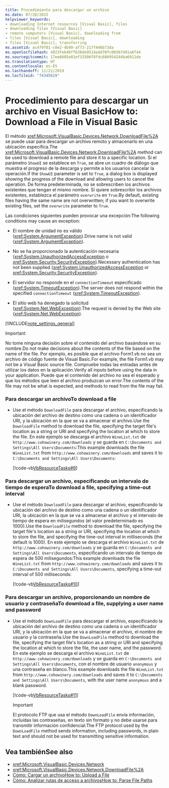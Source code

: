 ```yaml
---
title: Procedimiento para descargar un archivo
ms.date: 07/20/2015
helpviewer_keywords:
- downloading Internet resources [Visual Basic], files
- downloading files [Visual Basic]
- remote computers [Visual Basic], downloading from
- files [Visual Basic], downloading
- files [Visual Basic], transferring
ms.assetid: ac479f81-c0e2-4b99-af73-217f446b73da
ms.openlocfilehash: 4923feb46ff638de9514a4d70fc00367491a6f44
ms.sourcegitcommit: 17ee6605e01ef32506f8fdc686954244ba6911de
ms.translationtype: HT
ms.contentlocale: es-ES
ms.lasthandoff: 11/22/2019
ms.locfileid: "74345619"
---
```

# <a name="how-to-download-a-file-in-visual-basic"></a><span data-ttu-id="3d91a-102">Procedimiento para descargar un archivo en Visual Basic</span><span class="sxs-lookup"><span data-stu-id="3d91a-102">How to: Download a File in Visual Basic</span></span>

<span data-ttu-id="3d91a-103">El método <xref:Microsoft.VisualBasic.Devices.Network.DownloadFile%2A> se puede usar para descargar un archivo remoto y almacenarlo en una ubicación específica.</span><span class="sxs-lookup"><span data-stu-id="3d91a-103">The <xref:Microsoft.VisualBasic.Devices.Network.DownloadFile%2A> method can be used to download a remote file and store it to a specific location.</span></span> <span data-ttu-id="3d91a-104">Si el parámetro `ShowUI` se establece en `True`, se abre un cuadro de diálogo que muestra el progreso de la descarga y permite a los usuarios cancelar la operación.</span><span class="sxs-lookup"><span data-stu-id="3d91a-104">If the `ShowUI` parameter is set to `True`, a dialog box is displayed showing the progress of the download and allowing users to cancel the operation.</span></span> <span data-ttu-id="3d91a-105">De forma predeterminada, no se sobrescriben los archivos existentes que tengan el mismo nombre. Si quiere sobrescribir los archivos existentes, establezca el parámetro `overwrite` en `True`.</span><span class="sxs-lookup"><span data-stu-id="3d91a-105">By default, existing files having the same name are not overwritten; if you want to overwrite existing files, set the `overwrite` parameter to `True`.</span></span>

<span data-ttu-id="3d91a-106">Las condiciones siguientes pueden provocar una excepción:</span><span class="sxs-lookup"><span data-stu-id="3d91a-106">The following conditions may cause an exception:</span></span>

- <span data-ttu-id="3d91a-107">El nombre de unidad no es válido (<xref:System.ArgumentException>).</span><span class="sxs-lookup"><span data-stu-id="3d91a-107">Drive name is not valid (<xref:System.ArgumentException>).</span></span>

- <span data-ttu-id="3d91a-108">No se ha proporcionado la autenticación necesaria (<xref:System.UnauthorizedAccessException> o <xref:System.Security.SecurityException>).</span><span class="sxs-lookup"><span data-stu-id="3d91a-108">Necessary authentication has not been supplied (<xref:System.UnauthorizedAccessException> or <xref:System.Security.SecurityException>).</span></span>

- <span data-ttu-id="3d91a-109">El servidor no responde en el `connectionTimeout` especificado (<xref:System.TimeoutException>).</span><span class="sxs-lookup"><span data-stu-id="3d91a-109">The server does not respond within the specified `connectionTimeout` (<xref:System.TimeoutException>).</span></span>

- <span data-ttu-id="3d91a-110">El sitio web ha denegado la solicitud (<xref:System.Net.WebException>).</span><span class="sxs-lookup"><span data-stu-id="3d91a-110">The request is denied by the Web site (<xref:System.Net.WebException>).</span></span>

[!INCLUDE[note_settings_general](~/includes/note-settings-general-md.md)]

> [!IMPORTANT]
> <span data-ttu-id="3d91a-111">No tome ninguna decisión sobre el contenido del archivo basándose en su nombre.</span><span class="sxs-lookup"><span data-stu-id="3d91a-111">Do not make decisions about the contents of the file based on the name of the file.</span></span> <span data-ttu-id="3d91a-112">Por ejemplo, es posible que el archivo Form1.vb no sea un archivo de código fuente de Visual Basic.</span><span class="sxs-lookup"><span data-stu-id="3d91a-112">For example, the file Form1.vb may not be a Visual Basic source file.</span></span> <span data-ttu-id="3d91a-113">Compruebe todas las entradas antes de utilizar los datos en la aplicación.</span><span class="sxs-lookup"><span data-stu-id="3d91a-113">Verify all inputs before using the data in your application.</span></span> <span data-ttu-id="3d91a-114">Puede que el contenido del archivo no sea el esperado y que los métodos que leen el archivo produzcan un error.</span><span class="sxs-lookup"><span data-stu-id="3d91a-114">The contents of the file may not be what is expected, and methods to read from the file may fail.</span></span>

### <a name="to-download-a-file"></a><span data-ttu-id="3d91a-115">Para descargar un archivo</span><span class="sxs-lookup"><span data-stu-id="3d91a-115">To download a file</span></span>

- <span data-ttu-id="3d91a-116">Use el método `DownloadFile` para descargar el archivo, especificando la ubicación del archivo de destino como una cadena o un identificador URI, y la ubicación en la que se va a almacenar el archivo.</span><span class="sxs-lookup"><span data-stu-id="3d91a-116">Use the `DownloadFile` method to download the file, specifying the target file's location as a string or URI and specifying the location at which to store the file.</span></span> <span data-ttu-id="3d91a-117">En este ejemplo se descarga el archivo `WineList.txt` de `http://www.cohowinery.com/downloads` y se guarda en `C:\Documents and Settings\All Users\Documents`:</span><span class="sxs-lookup"><span data-stu-id="3d91a-117">This example downloads the file `WineList.txt` from `http://www.cohowinery.com/downloads` and saves it to `C:\Documents and Settings\All Users\Documents`:</span></span>

  [!code-vb[VbResourceTasks#9](~/samples/snippets/visualbasic/VS_Snippets_VBCSharp/VbResourceTasks/VB/Class1.vb#9)]

### <a name="to-download-a-file-specifying-a-time-out-interval"></a><span data-ttu-id="3d91a-118">Para descargar un archivo, especificando un intervalo de tiempo de espera</span><span class="sxs-lookup"><span data-stu-id="3d91a-118">To download a file, specifying a time-out interval</span></span>

- <span data-ttu-id="3d91a-119">Use el método `DownloadFile` para descargar el archivo, especificando la ubicación del archivo de destino como una cadena o un identificador URI, la ubicación en la que se va a almacenar el archivo y el intervalo de tiempo de espera en milisegundos (el valor predeterminado es 1000).</span><span class="sxs-lookup"><span data-stu-id="3d91a-119">Use the `DownloadFile` method to download the file, specifying the target file's location as a string or URI, specifying the location at which to store the file, and specifying the time-out interval in milliseconds (the default is 1000).</span></span> <span data-ttu-id="3d91a-120">En este ejemplo se descarga el archivo `WineList.txt` de `http://www.cohowinery.com/downloads` y se guarda en `C:\Documents and Settings\All Users\Documents`, especificando un intervalo de tiempo de espera de 500 milisegundos:</span><span class="sxs-lookup"><span data-stu-id="3d91a-120">This example downloads the file `WineList.txt` from `http://www.cohowinery.com/downloads` and saves it to `C:\Documents and Settings\All Users\Documents`, specifying a time-out interval of 500 milliseconds:</span></span>

  [!code-vb[VbResourceTasks#10](~/samples/snippets/visualbasic/VS_Snippets_VBCSharp/VbResourceTasks/VB/Class1.vb#10)]

### <a name="to-download-a-file-supplying-a-user-name-and-password"></a><span data-ttu-id="3d91a-121">Para descargar un archivo, proporcionando un nombre de usuario y contraseña</span><span class="sxs-lookup"><span data-stu-id="3d91a-121">To download a file, supplying a user name and password</span></span>

- <span data-ttu-id="3d91a-122">Use el método `DownLoadFile` para descargar el archivo, especificando la ubicación del archivo de destino como una cadena o un identificador URI, y la ubicación en la que se va a almacenar el archivo, el nombre de usuario y la contraseña.</span><span class="sxs-lookup"><span data-stu-id="3d91a-122">Use the `DownLoadFile` method to download the file, specifying the target file's location as a string or URI and specifying the location at which to store the file, the user name, and the password.</span></span> <span data-ttu-id="3d91a-123">En este ejemplo se descarga el archivo `WineList.txt` de `http://www.cohowinery.com/downloads` y se guarda en `C:\Documents and Settings\All Users\Documents`, con el nombre de usuario `anonymous` y una contraseña en blanco.</span><span class="sxs-lookup"><span data-stu-id="3d91a-123">This example downloads the file `WineList.txt` from `http://www.cohowinery.com/downloads` and saves it to `C:\Documents and Settings\All Users\Documents`, with the user name `anonymous` and a blank password.</span></span>

  [!code-vb[VbResourceTasks#11](~/samples/snippets/visualbasic/VS_Snippets_VBCSharp/VbResourceTasks/VB/Class1.vb#11)]

  > [!IMPORTANT]
  > <span data-ttu-id="3d91a-124">El protocolo FTP que usa el método `DownLoadFile` envía información, incluidas las contraseñas, en texto sin formato y no debe usarse para transmitir información confidencial.</span><span class="sxs-lookup"><span data-stu-id="3d91a-124">The FTP protocol used by the `DownLoadFile` method sends information, including passwords, in plain text and should not be used for transmitting sensitive information.</span></span>

## <a name="see-also"></a><span data-ttu-id="3d91a-125">Vea también</span><span class="sxs-lookup"><span data-stu-id="3d91a-125">See also</span></span>

- <xref:Microsoft.VisualBasic.Devices.Network>
- <xref:Microsoft.VisualBasic.Devices.Network.DownloadFile%2A>
- [<span data-ttu-id="3d91a-126">Cómo: Cargar un archivo</span><span class="sxs-lookup"><span data-stu-id="3d91a-126">How to: Upload a File</span></span>](../../../../visual-basic/developing-apps/programming/computer-resources/how-to-upload-a-file.md)
- [<span data-ttu-id="3d91a-127">Cómo: Analizar rutas de acceso a archivos</span><span class="sxs-lookup"><span data-stu-id="3d91a-127">How to: Parse File Paths</span></span>](../../../../visual-basic/developing-apps/programming/drives-directories-files/how-to-parse-file-paths.md)
